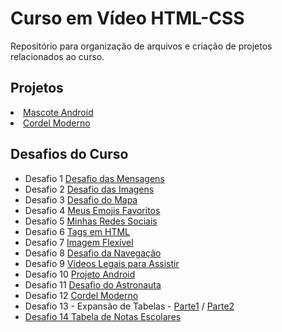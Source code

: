 # Curso em Vídeo HTML-CSS
 <p>Repositório para organização de arquivos e criação de projetos relacionados ao curso.</p>
 <h2>Projetos</h2>
 <li><a href="https://ronaldfb.github.io/projeto-android/index.html" target="_blank" rel="external">Mascote Android
 <li><a href="https://ronaldfb.github.io/projeto-cordel/index.html" target="_blank" rel="external">Cordel Moderno</a>

 <h2>Desafios do Curso</h2>
 <ul>
    <li>Desafio 1 <a href="https://ronaldfb.github.io/HTML-CSS/desafios/d001/index.html" target="_blank" rel="external">Desafio das Mensagens</a>
    <li>Desafio 2 <a href="https://ronaldfb.github.io/HTML-CSS/desafios/d002/index.html" target="_blank" rel="external">Desafio das Imagens</a>
    <li>Desafio 3 <a href="https://ronaldfb.github.io/HTML-CSS/desafios/d003/index.html" target="_blank" rel="external">Desafio do Mapa </a>
    <li>Desafio 4 <a href="https://ronaldfb.github.io/HTML-CSS/desafios/d004/index.html" target="_blank" rel="external">Meus Emojis Favoritos</a>
    <li>Desafio 5 <a href="https://ronaldfb.github.io/HTML-CSS/desafios/d005/d005.html" target="_blank" rel="external">Minhas Redes Sociais</a>
    <li>Desafio 6 <a href="https://ronaldfb.github.io/HTML-CSS/desafios/d006/index.html" target="_blank" rel="external">Tags em HTML</a>
    <li>Desafio 7 <a href="https://ronaldfb.github.io/HTML-CSS/desafios/d007/index.html" target="_blank" rel="external">Imagem Flexível</a>
    <li>Desafio 8 <a href="https://ronaldfb.github.io/HTML-CSS/desafios/d008/index.html" target="_blank" rel="external">Desafio da Navegação</a>
    <li>Desafio 9 <a href="https://ronaldfb.github.io/HTML-CSS/desafios/d009/index.html" target="_blank" rel="external">Vídeos Legais para Assistir</a>
    <li>Desafio 10 <a href="https://ronaldfb.github.io/HTML-CSS/desafios/d010/android.html" target="_blank" rel="external">Projeto Android</a>
    <li>Desafio 11 <a href="https://ronaldfb.github.io/HTML-CSS/desafios/d011/index.html" target="_blank" rel="external">Desafio do Astronauta</a>
    <li>Desafio 12 <a href="https://ronaldfb.github.io/HTML-CSS/desafios/d012/index.html" target="_blank" rel="external">Cordel Moderno</a>
    <li>Desafio 13 - Expansão de Tabelas - <a href="https://ronaldfb.github.io/HTML-CSS/desafios/d013/d013a.html" target="_blank" rel="external">Parte1</a>
    /
    <a href="https://ronaldfb.github.io/HTML-CSS/desafios/d013/d013b.html" target="_blank" rel="external">Parte2
    <li>Desafio 14 <a href="https://ronaldfb.github.io/HTML-CSS/desafios/d014/index.html" target="_blank" rel="external"> Tabela de Notas Escolares
